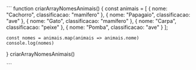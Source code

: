 ˋˋˋ
function criarArrayNomesAnimais() {
    const animais = [
      { nome: "Cachorro", classificacao: "mamífero" },
      { nome: "Papagaio", classificacao: "ave" },
      { nome: "Gato", classificacao: "mamífero" },
      { nome: "Carpa", classificacao: "peixe" },
      { nome: "Pomba", classificacao: "ave" }
    ];
    
    const nomes = animais.map(animais => animais.nome)
    console.log(nomes)
}
criarArrayNomesAnimais()
   
ˋˋˋ

<!-- Não entendi pq no nav está rodando como esperado, e no site não (¬_¬) -->